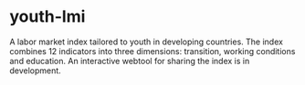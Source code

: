 # youth-lmi
A labor market index tailored to youth in developing countries. The index combines 12 indicators into three dimensions: transition, working conditions and education. An interactive webtool for sharing the index is in development.
